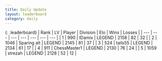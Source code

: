 ```yaml
---
title: Daily Update
layout: leaderboard
category: daily
---
```


{: .leaderboard}
| Rank | LV | Player | Division | Elo | Wins | Losses |
| --- | --- | --- | --- | --- | --- | --- |
| <span data-change="8">1</span> | 990 | <span title="ID: 357425">IDamix</span> | LEGEND | <span data-change="88">2158</span> | <span data-change="23">82</span> | <span data-change="5">32</span> |
| <span data-change="-1">2</span> | 1046 | <span title="ID: 203132">Sparing alt</span> | LEGEND | <span data-change="7">2145</span> | <span data-change="4">81</span> | <span data-change="1">37</span> |
| <span data-change="0">3</span> | 524 | <span title="ID: 170123">tails55</span> | LEGEND | <span data-change="19">2134</span> | <span data-change="12">61</span> | <span data-change="4">17</span> |
| <span data-change="-2">4</span> | 911 | <span title="ID: 228528">ChessMaster1</span> | LEGEND | <span data-change="5">2130</span> | <span data-change="8">76</span> | <span data-change="4">24</span> |
| <span data-change="140">5</span> | 1059 | <span title="ID: 1692">strezah</span> | LEGEND | <span data-change="278">2128</span> | <span data-change="47">52</span> | <span data-change="9">12</span> |